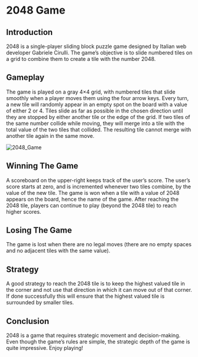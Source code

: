 # 2048 Game

## Introduction
2048 is a single-player sliding block puzzle game designed by Italian web developer Gabriele Cirulli. The game’s objective is to slide numbered tiles on a grid to combine them to create a tile with the number 2048.

## Gameplay
The game is played on a gray 4×4 grid, with numbered tiles that slide smoothly when a player moves them using the four arrow keys. Every turn, a new tile will randomly appear in an empty spot on the board with a value of either 2 or 4. Tiles slide as far as possible in the chosen direction until they are stopped by either another tile or the edge of the grid. If two tiles of the same number collide while moving, they will merge into a tile with the total value of the two tiles that collided. The resulting tile cannot merge with another tile again in the same move.

![2048_Game](https://github.com/CodeSmith7/2048-The-Power-of-two/assets/138781677/b0dffda5-326d-4572-96bd-942b57440c42)

## Winning The Game
A scoreboard on the upper-right keeps track of the user’s score. The user’s score starts at zero, and is incremented whenever two tiles combine, by the value of the new tile. The game is won when a tile with a value of 2048 appears on the board, hence the name of the game. After reaching the 2048 tile, players can continue to play (beyond the 2048 tile) to reach higher scores.

## Losing The Game
The game is lost when there are no legal moves (there are no empty spaces and no adjacent tiles with the same value).

## Strategy
A good strategy to reach the 2048 tile is to keep the highest valued tile in the corner and not use that direction in which it can move out of that corner. If done successfully this will ensure that the highest valued tile is surrounded by smaller tiles.

## Conclusion
2048 is a game that requires strategic movement and decision-making. Even though the game’s rules are simple, the strategic depth of the game is quite impressive. Enjoy playing!
